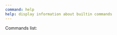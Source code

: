 ```yaml
---
command: help
help: display information about builtin commands
---
```


Commands list:

[](system:help)
